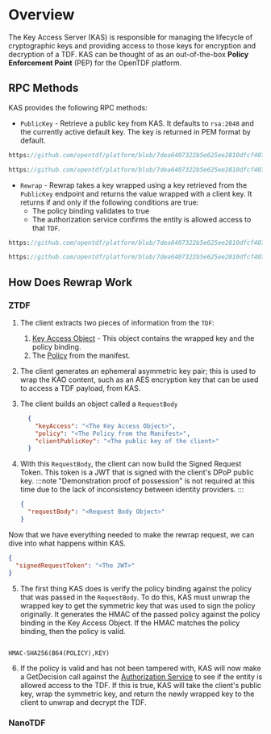 # Overview

The Key Access Server (KAS) is responsible for managing the lifecycle of cryptographic keys and providing access to those keys for encryption and decryption of a TDF. KAS can be thought of as an out-of-the-box **Policy Enforcement Point** (PEP) for the OpenTDF platform.

## RPC Methods

KAS provides the following RPC methods:

- `PublicKey` - Retrieve a public key from KAS. It defaults to `rsa:2048` and the currently active default key. The key is returned in PEM format by default.

```protobuf reference
https://github.com/opentdf/platform/blob/7dea6407322b5e625ee2810dfcf407c010d9996f/service/kas/kas.proto#L69-L75
```

```protobuf reference
https://github.com/opentdf/platform/blob/7dea6407322b5e625ee2810dfcf407c010d9996f/service/kas/kas.proto#L34-L43
```

- `Rewrap` - Rewrap takes a key wrapped using a key retrieved from the `PublicKey` endpoint and returns the value wrapped with a client key. It returns if and only if the following conditions are true:
  - The policy binding validates to true
  - The authorization service confirms the entity is allowed access to that `TDF`.

```protobuf reference
https://github.com/opentdf/platform/blob/7dea6407322b5e625ee2810dfcf407c010d9996f/service/kas/kas.proto#L86-L95
```

```protobuf reference
https://github.com/opentdf/platform/blob/7dea6407322b5e625ee2810dfcf407c010d9996f/service/kas/kas.proto#L45-L56
```

## How Does Rewrap Work

### ZTDF


1. The client extracts two pieces of information from the `TDF`:
   1. [Key Access Object](/spec/ztdf/kao) - This object contains the wrapped key and the policy binding.
   2. The [Policy](/spec/ztdf/policy) from the manifest.

2. The client generates an ephemeral asymmetric key pair; this is used to wrap the KAO content, such as an AES encryption key that can be used to access a TDF payload, from KAS.
3. The client builds an object called a `RequestBody`

    ```json
      {
        "keyAccess": "<The Key Access Object>",
        "policy": "<The Policy from the Manifest>",
        "clientPublicKey": "<The public key of the client>"
      }
    ```

4. With this `RequestBody`, the client can now build the Signed Request Token. This token is a JWT that is signed with the client's DPoP public key.
    :::note
    "Demonstration proof of possession" is not required at this time due to the lack of inconsistency between identity providers.
    :::

    ```json title="Body of JWT"
    {
      "requestBody": "<Request Body Object>"
    }
    ```

Now that we have everything needed to make the rewrap request, we can dive into what happens within KAS.

```json
{
  "signedRequestToken": "<The JWT>"
}
```

5. The first thing KAS does is verify the policy binding against the policy that was passed in the `RequestBody`. To do this, KAS must unwrap the wrapped key to get the symmetric key that was used to sign the policy originally. It generates the HMAC of the passed policy against the policy binding in the Key Access Object. If the HMAC matches the policy binding, then the policy is valid.

  ```

  HMAC-SHA256(B64(POLICY),KEY)

  ```

6. If the policy is valid and has not been tampered with, KAS will now make a GetDecision call against the [Authorization Service](../authorization/overview.md) to see if the entity is allowed access to the TDF. If this is true, KAS will take the client's public key, wrap the symmetric key, and return the newly wrapped key to the client to unwrap and decrypt the TDF.

### NanoTDF
